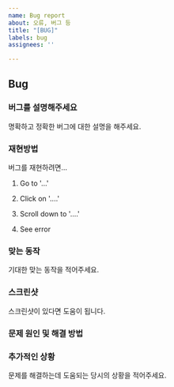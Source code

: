 ```yaml
---
name: Bug report
about: 오류, 버그 등
title: "[BUG]"
labels: bug
assignees: ''

---
```


## Bug

### **버그를 설명해주세요**

명확하고 정확한 버그에 대한 설명을 해주세요.

### **재현방법**

버그를 재현하려면...

1. Go to '...'

2. Click on '....'

3. Scroll down to '....'

4. See error

### **맞는 동작**

기대한 맞는 동작을 적어주세요.

### **스크린샷**

스크린샷이 있다면 도움이 됩니다.

### 문제 원인 및 해결 방법

### **추가적인 상황**

문제를 해결하는데 도움되는 당시의 상황을 적어주세요.
